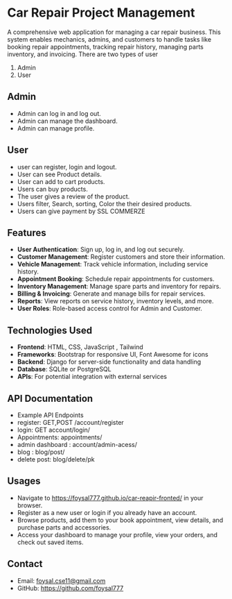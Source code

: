 # Car Repair Project Management

A comprehensive web application for managing a car repair business. This system enables mechanics, admins, and customers to handle tasks like booking repair appointments, tracking repair history, managing parts inventory, and invoicing.
There are two types of user 
1) Admin
2) User

## Admin

- Admin can log in and log out.
- Admin can manage the dashboard.
- Admin can manage profile.


## User
- user can register, login and logout.
- User can see Product details.
- User can add to cart products.
- Users can buy products.
- The user gives a review of the product.
- Users filter, Search, sorting, Color the their desired products.
- Users can give payment by SSL COMMERZE

  


## Features

- **User Authentication**: Sign up, log in, and log out securely.
- **Customer Management**: Register customers and store their information.
- **Vehicle Management**: Track vehicle information, including service history.
- **Appointment Booking**: Schedule repair appointments for customers.
- **Inventory Management**: Manage spare parts and inventory for repairs.
- **Billing & Invoicing**: Generate and manage bills for repair services.
- **Reports**: View reports on service history, inventory levels, and more.
- **User Roles**: Role-based access control for Admin and Customer.


## Technologies Used

- **Frontend**: HTML, CSS, JavaScript , Tailwind
- **Frameworks**: Bootstrap for responsive UI, Font Awesome for icons
- **Backend**: Django for server-side functionality and data handling
- **Database**: SQLite or PostgreSQL
- **APIs**: For potential integration with external services

  
## API Documentation


- Example API Endpoints
- register: GET,POST /account/register
- login: GET account/login/
- Appointments: appointments/
- admin dashboard : account/admin-acess/
- blog : blog/post/
- delete post: blog/delete/pk



## Usages
- Navigate to https://foysal777.github.io/car-reapir-fronted/ in your browser.
- Register as a new user or login if you already have an account.
- Browse products, add them to your book appointment, view details, and purchase parts and accessories.
- Access your dashboard to manage your profile, view your orders, and check out saved items.

## Contact
- Email: foysal.cse11@gmail.com
- GitHub: https://github.com/foysal777





